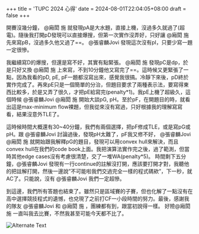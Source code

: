+++
title = 'TUPC 2024 心得'
date = 2024-08-01T22:04:05+08:00
draft = false
+++

    
開賽沒幾分鐘， @廂閎 施 就發現pA是大水題，直接上機，沒過多久就過了(超電)。隨後我打開pD發現可以直接爆搜，但第一次實作沒弄好，只好讓 @廂閎 施先來寫pB，沒過多久他又過了==。 @張睿麟Jovi 發現這次沒有pI，只要少寫一題一定很慘。

我繼續寫D的爆搜，但還是寫不好，其實有點緊張。 @廂閎 施 發現pC是dp，於是只好又換 @廂閎 施 上來寫，不到10分鐘他又寫完了==。這時候又更緊張了一點，因為我看的pD, pE, pF一題都沒寫出來，感覺我很搞。冷靜下來後，pD終於實作完成了。再來pE只是一個簡單的分治，但題目要求了兩種表示法，要寫得東西比較多，於是又弄了很久，才把pE給寫完(penalty*1)。我pE上機了超級久，這個時候 @張睿麟Jovi @廂閎 施 開始大談pG, pH。至於pF，在開題目的時，就看出這是max-minimum flow裸題，但我從來沒有寫過，只好根據我的理解寫寫看，結果沒意外TLE了。

這時候時間大概還有30~40分鐘，我們有兩個選擇，把pF修成TLE，或是寫pG或pH。跟 @張睿麟Jovi 討論過後，發現pH太難了，pF我又修不好， @張睿麟Jovi @廂閎 施 就開始跟我解釋pG的題目，發現可以用convex hull來解決，而且convex hull在我們的code book上面。我把演算法實作完之後，過了範測，但當時其他edge cases沒有考慮很清楚，交了一堆WA(penalty*5)。 時間剩下五分鐘，@張睿麟Jovi 發現有一行continue的註解沒打開，應該要打開才對，我聽他的把註解打開，然後一邊說”不可能啦我們交過完全一樣的程式碼欸”，下一秒，就AC了。只能說，沒有 @張睿麟Jovi 我們一定超慘。

到這邊，我們所有答題也結束了。雖然只是區域賽的子賽，但也化解了一點沒有在高中選擇競技程式的遺憾，也兌現了之前打CF一小段時間的努力。最後，感謝我的隊友 @張睿麟Jovi 和 @廂閎 施 ，團練都有到，跟當初說得一樣。 好險@廂閎 施 一直叫我去比賽，不然我甚至可能今天都不比了。       

 ![Alternate Text](/tupc_ref/img1.jpg)
